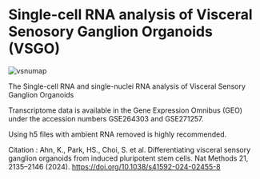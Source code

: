 # Single-cell RNA analysis of Visceral Senosory Ganglion Organoids (VSGO)

![vsnumap](https://github.com/user-attachments/assets/54ed99b8-e286-48ac-b6a0-3e60d722aa8c)

The Single-cell RNA and single-nuclei RNA analysis of Visceral Sensory Ganglion Organoids

Transcriptome data is available in the Gene Expression Omnibus (GEO) 
under the accession numbers GSE264303 and GSE271257.

Using h5 files with ambient RNA removed is highly recommended.

Citation : 
Ahn, K., Park, HS., Choi, S. et al. Differentiating visceral sensory ganglion organoids from induced pluripotent stem cells. 
Nat Methods 21, 2135–2146 (2024). 
https://doi.org/10.1038/s41592-024-02455-8
